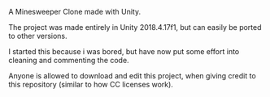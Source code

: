 A Minesweeper Clone made with Unity.

The project was made entirely in Unity 2018.4.17f1, but can easily be ported to other versions.

I started this because i was bored, but have now put some effort into cleaning and commenting the code.

Anyone is allowed to download and edit this project, when giving credit to this repository (similar to how CC licenses work).
